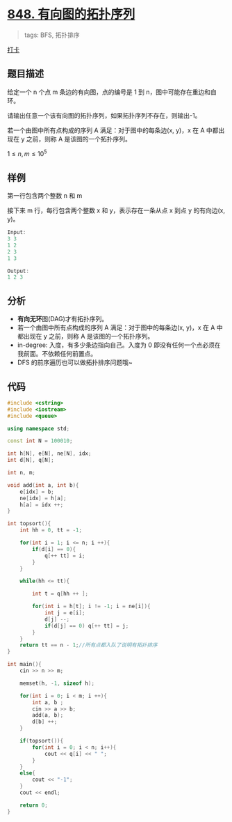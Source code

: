 # [848. 有向图的拓扑序列](https://www.acwing.com/problem/content/850/)

> tags: BFS, 拓扑排序

[打卡](https://www.acwing.com/activity/content/problem/content/911/1/)

## 题目描述

给定一个 n 个点 m 条边的有向图，点的编号是 1 到 n，图中可能存在重边和自环。

请输出任意一个该有向图的拓扑序列，如果拓扑序列不存在，则输出-1。

若一个由图中所有点构成的序列 A 满足：对于图中的每条边(x, y)，x 在 A 中都出现在 y 之前，则称 A 是该图的一个拓扑序列。

$1 ≤n, m ≤ 10^5$

## 样例

第一行包含两个整数 n 和 m

接下来 m 行，每行包含两个整数 x 和 y，表示存在一条从点 x 到点 y 的有向边(x, y)。

```c++
Input:
3 3
1 2
2 3
1 3

Output:
1 2 3
```

## 分析

- **有向无环**图(DAG)才有拓扑序列。
- 若一个由图中所有点构成的序列 A 满足：对于图中的每条边(x, y)，x 在 A 中都出现在 y 之前，则称 A 是该图的一个拓扑序列。
- in-degree: 入度，有多少条边指向自己。入度为 0 即没有任何一个点必须在我前面。不依赖任何前置点。
- DFS 的前序遍历也可以做拓扑排序问题哦~

## 代码

```c++
#include <cstring>
#include <iostream>
#include <queue>

using namespace std;

const int N = 100010;

int h[N], e[N], ne[N], idx;
int d[N], q[N];

int n, m;

void add(int a, int b){
    e[idx] = b;
    ne[idx] = h[a];
    h[a] = idx ++;
}

int topsort(){
    int hh = 0, tt = -1;

    for(int i = 1; i <= n; i ++){
        if(d[i] == 0){
            q[++ tt] = i;
        }
    }

    while(hh <= tt){

        int t = q[hh ++ ];

        for(int i = h[t]; i != -1; i = ne[i]){
            int j = e[i];
            d[j] --;
            if(d[j] == 0) q[++ tt] = j;
        }
    }
    return tt == n - 1;//所有点都入队了说明有拓扑排序
}

int main(){
    cin >> n >> m;

    memset(h, -1, sizeof h);

    for(int i = 0; i < m; i ++){
        int a, b ;
        cin >> a >> b;
        add(a, b);
        d[b] ++;
    }

    if(topsort()){
        for(int i = 0; i < n; i++){
            cout << q[i] << " ";
        }
    }
    else{
        cout << "-1";
    }
    cout << endl;

    return 0;
}
```
